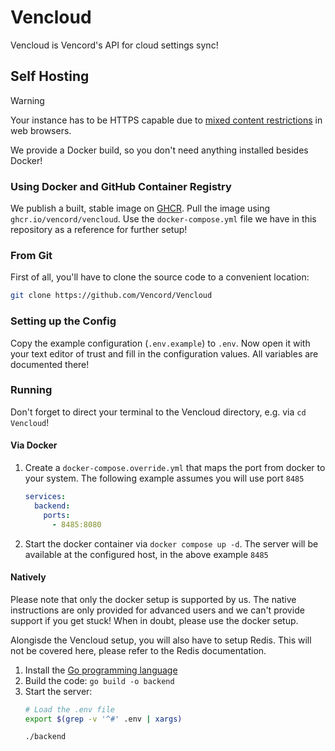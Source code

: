 # Vencloud

Vencloud is Vencord's API for cloud settings sync!

## Self Hosting

> [!WARNING]
> Your instance has to be HTTPS capable due to [mixed content restrictions](https://developer.mozilla.org/en-US/docs/Web/Security/Mixed_content) in web browsers.

We provide a Docker build, so you don't need anything installed besides Docker!

### Using Docker and GitHub Container Registry

We publish a built, stable image on [GHCR](https://ghcr.io/vencord/vencloud). Pull the image using `ghcr.io/vencord/vencloud`. Use the
`docker-compose.yml` file we have in this repository as a reference for further setup!

### From Git

First of all, you'll have to clone the source code to a convenient location:
```sh
git clone https://github.com/Vencord/Vencloud
```

### Setting up the Config

Copy the example configuration (`.env.example`) to `.env`. Now open it with your text editor of trust and fill in the configuration values.
All variables are documented there!

### Running

Don't forget to direct your terminal to the Vencloud directory, e.g. via `cd Vencloud`!

#### Via Docker

1. Create a `docker-compose.override.yml` that maps the port from docker to your system.
   The following example assumes you will use port `8485`
   ```yaml
   services:
     backend:
       ports:
         - 8485:8080
   ```
2. Start the docker container via `docker compose up -d`. The server will be available at the configured host, in the above example `8485`

#### Natively

Please note that only the docker setup is supported by us.
The native instructions are only provided for advanced users and we can't provide support if you get stuck!
When in doubt, please use the docker setup.

Alongisde the Vencloud setup, you will also have to setup Redis. This will not be covered here, please refer to the Redis documentation.

1. Install the [Go programming language](https://go.dev/dl/)
2. Build the code: `go build -o backend`
3. Start the server:
   ```sh
   # Load the .env file
   export $(grep -v '^#' .env | xargs)

   ./backend
   ```
